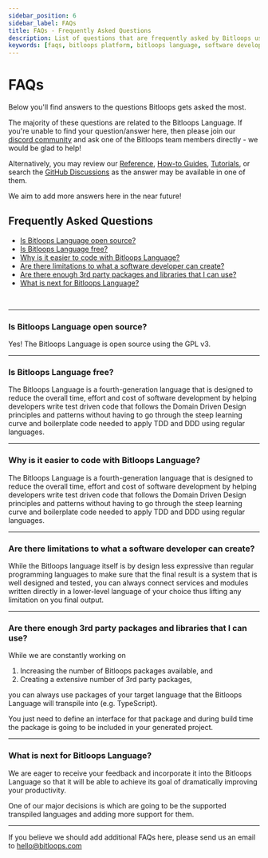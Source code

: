 ```yaml
---
sidebar_position: 6
sidebar_label: FAQs
title: FAQs - Frequently Asked Questions 
description: List of questions that are frequently asked by Bitloops users. Answers about the Bitloops Platform, Bitloops Language, User Accounts and software develompent in general 
keywords: [faqs, bitloops platform, bitloops language, software development, clean architecture, bdd, tdd, ddd, clean code, software design patterns]
---
```


# FAQs

Below you'll find answers to the questions Bitloops gets asked the most. 

The majority of these questions are related to the Bitloops Language. If you're unable to find your question/answer here, then please join our [discord community](https://discord.gg/vj8EdZx8gK) and ask one of the Bitloops team members directly - we would be glad to help! 

Alternatively, you may review our [Reference](https://github.com/bitloops/bitloops-language/discussions), [How-to Guides](https://github.com/bitloops/bitloops-language/discussions), [Tutorials](https://github.com/bitloops/bitloops-language/discussions), or search the [GitHub Discussions](https://github.com/bitloops/bitloops-language/discussions) as the answer may be available in one of them. 

We aim to add more answers here in the near future!


## Frequently Asked Questions

- [Is Bitloops Language open source?](#is-bitloops-language-open-source)
- [Is Bitloops Language free?](#is-bitloops-language-free)
- [Why is it easier to code with Bitloops Language?](#why-is-it-easier-to-code-with-bitloops-language)
- [Are there limitations to what a software developer can create?](#are-there-limitations-to-what-a-software-developer-can-create)
- [Are there enough 3rd party packages and libraries that I can use?](#are-there-enough-3rd-party-packages-and-libraries-that-i-can-use)
- [What is next for Bitloops Language?](#what-is-next-for-bitloops-language)


&nbsp; 
&nbsp; 
___

### Is Bitloops Language open source?

Yes! The Bitloops Language is open source using the GPL v3.

___

### Is Bitloops Language free?

The Bitloops Language is a fourth-generation language that is designed to reduce the overall time, effort and cost of software development by helping developers write test driven code that follows the Domain Driven Design principles and patterns without having to go through the steep learning curve and boilerplate code needed to apply TDD and DDD using regular languages.

___

### Why is it easier to code with Bitloops Language?

The Bitloops Language is a fourth-generation language that is designed to reduce the overall time, effort and cost of software development by helping developers write test driven code that follows the Domain Driven Design principles and patterns without having to go through the steep learning curve and boilerplate code needed to apply TDD and DDD using regular languages.

___

### Are there limitations to what a software developer can create?

While the Bitloops language itself is by design less expressive than regular programming languages to make sure that the final result is a system that is well designed and tested, you can always connect services and modules written directly in a lower-level language of your choice thus lifting any limitation on you final output.

___

### Are there enough 3rd party packages and libraries that I can use?

While we are constantly working on

1. Increasing the number of Bitloops packages available, and
2. Creating a extensive number of 3rd party packages,

you can always use packages of your target language that the Bitloops Language will transpile into (e.g. TypeScript).

You just need to define an interface for that package and during build time the package is going to be included in your generated project.

___

### What is next for Bitloops Language?

We are eager to receive your feedback and incorporate it into the Bitloops Language so that it will be able to achieve its goal of dramatically improving your productivity.

One of our major decisions is which are going to be the supported transpiled languages and adding more support for them.

___
If you believe we should add additional FAQs here, please send us an email to [hello@bitloops.com](mailto:hello@bitloops.com)

